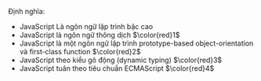 Định nghĩa:
- JavaScript Là ngôn ngữ lập trình bậc cao
- JavaScript là ngôn ngữ thông dịch $\color{red}1$
- JavaScript là một ngôn ngữ lập trình prototype-based object-orientation và first-class function $\color{red}2$
- JavaScript theo kiểu gõ động (dynamic typing) $\color{red}3$
- JavaScript tuân theo tiêu chuẩn ECMAScript $\color{red}4$


